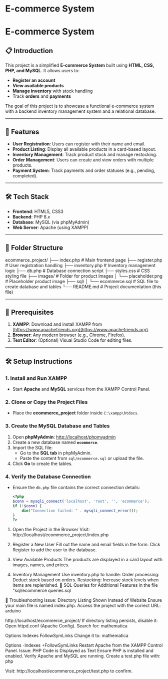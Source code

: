# E-commerce System
# E-commerce System

## 📋 Introduction
This project is a simplified **E-commerce System** built using **HTML, CSS, PHP, and MySQL**. It allows users to:
- **Register an account**
- **View available products**
- **Manage inventory** with stock handling
- Track **orders** and **payments**

The goal of this project is to showcase a functional e-commerce system with a backend inventory management system and a relational database.

---

## 🚀 Features
- **User Registration**: Users can register with their name and email.
- **Product Listing**: Display all available products in a card-based layout.
- **Inventory Management**: Track product stock and manage restocking.
- **Order Management**: Users can create and view orders with multiple products.
- **Payment System**: Track payments and order statuses (e.g., pending, completed).

---

## 🛠️ Tech Stack
- **Frontend**: HTML5, CSS3
- **Backend**: PHP 8.x
- **Database**: MySQL (via phpMyAdmin)
- **Web Server**: Apache (using XAMPP)

---

## 📂 Folder Structure
ecommerce_project/ ├── index.php # Main frontend page ├── register.php # User registration handling ├── inventory.php # Inventory management logic ├── db.php # Database connection script ├── styles.css # CSS styling file ├── images/ # Folder for product images │ └── placeholder.png # Placeholder product image ├── sql/ │ └── ecommerce.sql # SQL file to create database and tables └── README.md # Project documentation (this file)



---

## 🛑 Prerequisites
1. **XAMPP**: Download and install XAMPP from [https://www.apachefriends.org](https://www.apachefriends.org).
2. **Browser**: Any modern browser (e.g., Chrome, Firefox).
3. **Text Editor**: (Optional) Visual Studio Code for editing files.

---

## 🛠️ Setup Instructions

### 1. Install and Run XAMPP
- Start **Apache** and **MySQL** services from the XAMPP Control Panel.

### 2. Clone or Copy the Project Files
- Place the **ecommerce_project** folder inside `C:\xampp\htdocs`.

### 3. Create the MySQL Database and Tables
1. Open **phpMyAdmin**: [http://localhost/phpmyadmin](http://localhost/phpmyadmin)
2. Create a new database named **`ecommerce`**.
3. Import the SQL file:
   - Go to the **SQL tab** in phpMyAdmin.
   - Paste the content from `sql/ecommerce.sql` or upload the file.
4. Click **Go** to create the tables.

### 4. Verify the Database Connection
- Ensure the `db.php` file contains the correct connection details:
  ```php
  <?php
  $conn = mysqli_connect('localhost', 'root', '', 'ecommerce');
  if (!$conn) {
      die("Connection failed: " . mysqli_connect_error());
  }
  ?>

1. Open the Project in the Browser
Visit:
http://localhost/ecommerce_project/index.php

2. Register a New User
Fill out the name and email fields in the form.
Click Register to add the user to the database.
3. View Available Products
The products are displayed in a card layout with images, names, and prices.
4. Inventory Management
Use inventory.php to handle:
Order processing: Deduct stock based on orders.
Restocking: Increase stock levels when items are replenished.
📝 SQL Queries for Additional Features
in the file  "sql/ecommerce queries.sql



🧰 Troubleshooting
Issue: Directory Listing Shown Instead of Website
Ensure your main file is named index.php.
Access the project with the correct URL:
arduino

http://localhost/ecommerce_project/
If directory listing persists, disable it:
Open httpd.conf (Apache Config).
Search for:
mathematica

Options Indexes FollowSymLinks
Change it to:
mathematica

Options -Indexes +FollowSymLinks
Restart Apache from the XAMPP Control Panel.
Issue: PHP Code is Displayed as Text
Ensure PHP is installed and enabled.
Verify Apache and MySQL are running.
Create a test.php file with:
php

<?php
echo "PHP is working!";
?>
Visit: http://localhost/ecommerce_project/test.php to confirm.